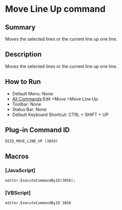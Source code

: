 # Move Line Up command

## Summary

Moves the selected lines or the current line up one line.

## Description

Moves the selected lines or the current line up one line.

## How to Run

- Default Menu: None
- [All Commands](../tools/all_commands):Edit \>Move
\>Move Line Up
- Toolbar: None
- Status Bar: None
- Default Keyboard Shortcut: CTRL + SHIFT + UP

## Plug-in Command ID

```
EEID_MOVE_LINE_UP (3858)```

## Macros

### \[JavaScript\]

```
editor.ExecuteCommandByID(3858);
```

### \[VBScript\]

```
editor.ExecuteCommandByID 3858
```
